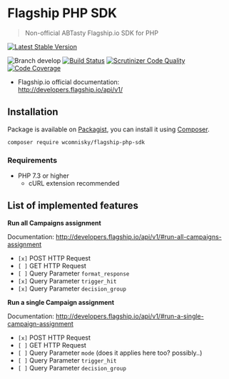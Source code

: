 # Flagship PHP SDK
> Non-official ABTasty Flagship.io SDK for PHP

[![Latest Stable Version](https://img.shields.io/packagist/v/wcomnisky/flagship-php-sdk.svg?style=flat-square)](https://packagist.org/packages/wcomnisky/flagship-php-sdk)

![Branch develop](https://img.shields.io/badge/branch-develop-brightgreen.svg?style=flat-square)
[![Build Status](https://img.shields.io/travis/wcomnisky/flagship-php-sdk/develop.svg?style=flat-square)](https://travis-ci.org/wcomnisky/flagship-php-sdk)
[![Scrutinizer Code Quality](https://img.shields.io/scrutinizer/g/wcomnisky/flagship-php-sdk/develop.svg?style=flat-square)](https://scrutinizer-ci.com/g/wcomnisky/flagship-php-sdk/?branch=develop)
[![Code Coverage](https://img.shields.io/scrutinizer/coverage/g/wcomnisky/flagship-php-sdk/develop.svg?style=flat-square)](https://scrutinizer-ci.com/g/wcomnisky/flagship-php-sdk/?branch=develop)

* Flagship.io official documentation:  
  http://developers.flagship.io/api/v1/

## Installation

Package is available on [Packagist](https://packagist.org/packages/wcomnisky/flagship-php-sdk),
you can install it using [Composer](https://getcomposer.org).

```shell
composer require wcomnisky/flagship-php-sdk
```

### Requirements

* PHP 7.3 or higher
  * cURL extension recommended

## List of implemented features

**Run all Campaigns assignment**

Documentation: http://developers.flagship.io/api/v1/#run-all-campaigns-assignment

* `[x]` POST HTTP Request
* `[ ]` GET HTTP Request
* `[ ]` Query Parameter `format_response`
* `[x]` Query Parameter `trigger_hit`
* `[x]` Query Parameter `decision_group`

**Run a single Campaign assignment**

Documentation: http://developers.flagship.io/api/v1/#run-a-single-campaign-assignment

* `[x]` POST HTTP Request
* `[ ]` GET HTTP Request
* `[ ]` Query Parameter `mode` (does it applies here too? possibly..)
* `[ ]` Query Parameter `trigger_hit`
* `[ ]` Query Parameter `decision_group`
